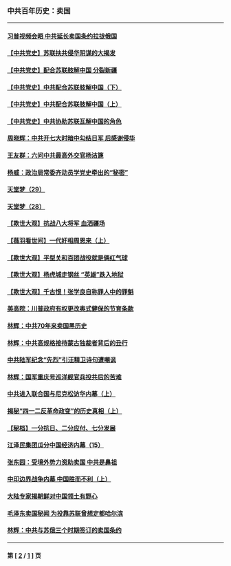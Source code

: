 ### 中共百年历史：卖国
---
#### [习普视频会晤 中共延长卖国条约拉拢俄国](../../pages/nf1176117/n13060971.md?07140430) 
#### [【中共党史】苏联扶共侵华阴谋的大揭发](../../pages/nf1176117/n13056050.md?07140430) 
#### [【中共党史】配合苏联肢解中国 分裂新疆](../../pages/nf1176117/n13040700.md?07140430) 
#### [【中共党史】中共配合苏联肢解中国（下）](../../pages/nf1176117/n13035660.md?07140430) 
#### [【中共党史】中共配合苏联肢解中国（上）](../../pages/nf1176117/n13030262.md?07140430) 
#### [【中共党史】中共协助苏联瓦解中国的角色](../../pages/nf1176117/n13018109.md?07140430) 
#### [周晓辉：中共开七大时暗中勾结日军 后感谢侵华](../../pages/nf1176117/n12921960.md?07140430) 
#### [王友群：六问中共最高外交官杨洁篪](../../pages/nf1176117/n12836495.md?07140430) 
#### [杨威：政治局常委齐动员学党史牵出的“秘密”](../../pages/nf1176117/n12764642.md?07140430) 
#### [天堂梦（29）](../../pages/nf1176117/n12408465.md?07140430) 
#### [天堂梦（28）](../../pages/nf1176117/n12408309.md?07140430) 
#### [【欺世大观】抗战八大将军 血洒疆场](../../pages/nf1176117/n12357044.md?07140430) 
#### [【薇羽看世间】一代奸相周恩来（上）](../../pages/nf1176117/n12401109.md?07140430) 
#### [【欺世大观】平型关和百团战役就是俩红气球](../../pages/nf1176117/n12359157.md?07140430) 
#### [【欺世大观】杨虎城走钢丝 “英雄”跌入地狱](../../pages/nf1176117/n12358840.md?07140430) 
#### [【欺世大观】千古恨！张学良自称罪人中的罪魁](../../pages/nf1176117/n12358629.md?07140430) 
#### [美高院：川普政府有权更改奥式健保的节育条款](../../pages/nf1176117/n12242171.md?07140430) 
#### [林辉：中共70年来卖国黑历史](../../pages/nf1176117/n11552181.md?07140430) 
#### [林辉：中共高规格接待蒙古独裁者背后的丑行](../../pages/nf1176117/n11225005.md?07140430) 
#### [中共陆军纪念“先烈”引汪精卫诗句遭嘲讽](../../pages/nf1176117/n11153345.md?07140430) 
#### [林辉：国军重庆号巡洋舰官兵投共后的苦难](../../pages/nf1176117/n10997801.md?07140430) 
#### [中共进入联合国与尼克松访华内幕（上）](../../pages/nf1176117/n10138788.md?07140430) 
#### [揭秘“四一二反革命政变”的历史真相（上）](../../pages/nf1176117/n9996650.md?07140430) 
#### [【秘档】一分抗日、二分应付、七分发展](../../pages/nf1176117/n9331484.md?07140430) 
#### [江泽民集团瓜分中国经济内幕（15）](../../pages/nf1176117/n9268584.md?07140430) 
#### [张东园：受境外势力资助卖国 中共是鼻祖](../../pages/nf1176117/n9272480.md?07140430) 
#### [中印边界战争内幕 中国胜而不利（上）](../../pages/nf1176117/n9252458.md?07140430) 
#### [大陆专家揭朝鲜对中国领土有野心](../../pages/nf1176117/n9074056.md?07140430) 
#### [毛泽东卖国秘闻 为投靠苏联曾想定都哈尔滨](../../pages/nf1176117/n9058631.md?07140430) 
#### [林辉：中共与苏俄三个时期签订的卖国条约](../../pages/nf1176117/n9036062.md?07140430) 

---
#### 第 [ [2](./2.md?07140430) / [1](./1.md?07140430) ] 页
